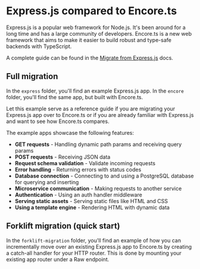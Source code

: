 # Express.js compared to Encore.ts

Express.js is a popular web framework for Node.js. It's been around for a long time and has a large community of
developers. Encore.ts is a new web framework that aims to make it easier to build robust and type-safe backends with TypeScript.

A complete guide can be found in the [Migrate from Express.js](https://encore.dev/docs/ts/how-to/express-migration) docs.

## Full migration

In the `express` folder, you'll find an example Express.js app. In the `encore` folder, you'll find the same app, but built with Encore.ts.

Let this example serve as a reference guide if you are migrating your Express.js app over to Encore.ts or if you are already familiar with Express.js and want to see how Encore.ts compares.

The example apps showcase the following features:
- **GET requests** - Handling dynamic path params and receiving query params
- **POST requests** - Receiving JSON data
- **Request schema validation** - Validate incoming requests 
- **Error handling** - Returning errors with status codes
- **Database connection** - Connecting to and using a PostgreSQL database for querying and inserting
- **Microservice communication** - Making requests to another service
- **Authentication** - Using an auth handler middleware
- **Serving static assets** - Serving static files like HTML and CSS
- **Using a template engine** - Rendering HTML with dynamic data

## Forklift migration (quick start)

In the `forklift-migration` folder, you'll find an example of how you can incrementally move over an existing Express.js app to Encore.ts by creating a catch-all handler for your HTTP router. This is done by mounting your existing app router under a Raw endpoint.


